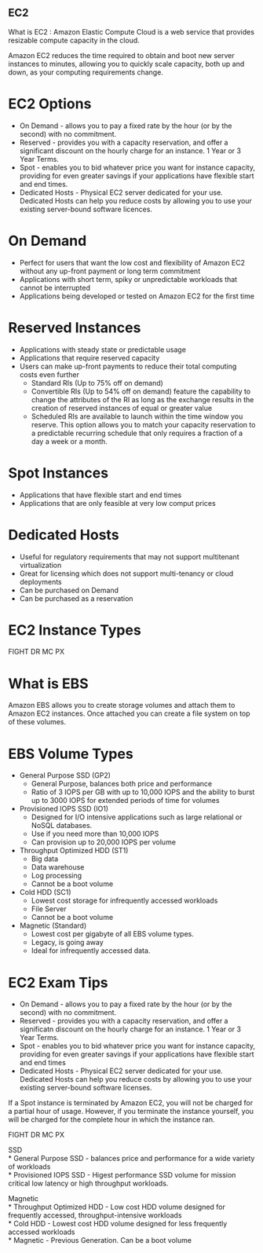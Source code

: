 ## EC2
What is EC2 : Amazon Elastic Compute Cloud is a web service that provides resizable compute capacity in the cloud.

Amazon EC2 reduces the time required to obtain and boot new server instances to minutes, allowing you to quickly scale capacity, both up and down, as your computing requirements change.

# EC2 Options
* On Demand - allows you to pay a fixed rate by the hour (or by the second) with no commitment.
* Reserved - provides you with a capacity reservation, and offer a significant discount on the hourly charge for an instance. 1 Year or 3 Year Terms.
* Spot - enables you to bid whatever price you want for instance capacity, providing for even greater savings if your applications have flexible start and end times.
* Dedicated Hosts - Physical EC2 server dedicated for your use. Dedicated Hosts can help you reduce costs by allowing you to use your existing server-bound software licences.

# On Demand
* Perfect for users that want the low cost and flexibility of Amazon EC2 without any up-front payment or long term commitment
* Applications with short term, spiky or unpredictable workloads that cannot be interrupted
* Applications being developed or tested on Amazon EC2 for the first time

# Reserved Instances
* Applications with steady state or predictable usage
* Applications that require reserved capacity
* Users can make up-front payments to reduce their total computing costs even further
    * Standard RIs (Up to 75% off on demand)
    * Convertible RIs (Up to 54% off on demand) feature the capability to change the attributes of the RI as long as the exchange results in the creation of reserved instances of equal or greater value
    * Scheduled RIs are available to launch within the time window you reserve. This option allows you to match your capacity reservation to a predictable recurring schedule that only requires a fraction of a day a week or a month.

# Spot Instances
* Applications that have flexible start and end times
* Applications that are only feasible at very low comput prices

# Dedicated Hosts
* Useful for regulatory requirements that may not support multitenant virtualization
*  Great for licensing which does not support multi-tenancy or cloud deployments
* Can be purchased on Demand
* Can be purchased as a reservation 

# EC2 Instance Types
FIGHT DR MC PX

# What is EBS
Amazon EBS allows you to create storage volumes and attach them to Amazon EC2 instances. Once attached you can create a file system on top of these volumes.

# EBS Volume Types
* General Purpose SSD (GP2)
    * General Purpose, balances both price and performance
    * Ratio of 3 IOPS per GB with up to 10,000 IOPS and the ability to burst up to 3000 IOPS for extended periods of time for volumes
* Provisioned IOPS SSD (IO1)
    * Designed for I/O intensive applications such as large relational or NoSQL databases.
    * Use if you need more than 10,000 IOPS
    * Can provision up to 20,000 IOPS per volume
* Throughput Optimized HDD (ST1)
    * Big data
    * Data warehouse
    * Log processing
    * Cannot be a boot volume
* Cold HDD (SC1)
    * Lowest cost storage for infrequently accessed workloads
    * File Server
    * Cannot be a boot volume
* Magnetic (Standard)
    * Lowest cost per gigabyte of all EBS volume types. 
    * Legacy, is going away
    * Ideal for infrequently accessed data.

# EC2 Exam Tips
* On Demand - allows you to pay a fixed rate by the hour (or by the second) with no commitment.
* Reserved - provides you with a capacity reservation, and offer a significatn discount on the hourly charge for an instance. 1 Year or 3 Year Terms.
* Spot - enables you to bid whatever price you want for instance capacity, providing for even greater savings if your applications have flexible start and end times
* Dedicated Hosts - Physical EC2 server dedicated for your use. Dedicated Hosts can help you reduce costs by allowing you to use your existing server-bound software licenses.

If a Spot instance is terminated by Amazon EC2, you will not be charged for a partial hour of usage. However, if you terminate the instance yourself, you will be charged for the complete hour in which the instance ran.

FIGHT DR MC PX

SSD  
    * General Purpose SSD - balances price and performance for a wide variety of workloads  
    * Provisioned IOPS SSD - Higest performance SSD volume for mission critical low latency or high throughput workloads.

Magnetic  
    * Throughput Optimized HDD - Low cost HDD volume designed for frequently accessed, throughput-intensive workloads  
    * Cold HDD - Lowest cost HDD volume designed for less frequently accessed workloads  
    * Magnetic - Previous Generation. Can be a boot volume